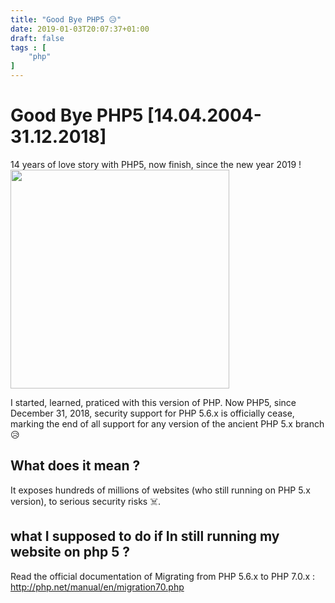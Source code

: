 ```yaml
---
title: "Good Bye PHP5 😥"
date: 2019-01-03T20:07:37+01:00
draft: false
tags : [
    "php"
]
---
```



<h1 class="title">Good Bye PHP5 [14.04.2004-31.12.2018] </h1>

14 years of love story with PHP5, now finish, since the new year 2019 !
<img src="/img/posts/php5.PNG" height="350px" />

I started, learned, praticed with this version of PHP.
Now PHP5, since December 31, 2018, security support for PHP 5.6.x is officially cease, marking the end of all support for any version of the ancient PHP 5.x branch 😥

<h2 class="title" > What does it mean ?</h2>

It exposes hundreds of millions of websites (who still running on PHP 5.x version), to serious security risks ☠️.

<h2 class="title" > what I supposed to do if In still running my website on php 5 ? </h2>

Read the official documentation of Migrating from PHP 5.6.x to PHP 7.0.x  : http://php.net/manual/en/migration70.php